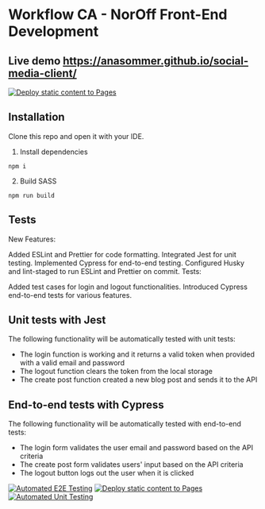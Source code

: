 # Workflow CA - NorOff Front-End Development

## Live demo https://anasommer.github.io/social-media-client/
[![Deploy static content to Pages](https://github.com/anasommer/social-media-client/actions/workflows/pages.yml/badge.svg)](https://github.com/anasommer/social-media-client/actions/workflows/pages.yml)

## Installation

Clone this repo and open it with your IDE.

1. Install dependencies

```
npm i
```

2. Build SASS

```
npm run build
```

## Tests

New Features:

Added ESLint and Prettier for code formatting.
Integrated Jest for unit testing.
Implemented Cypress for end-to-end testing.
Configured Husky and lint-staged to run ESLint and Prettier on commit.
Tests:

Added test cases for login and logout functionalities.
Introduced Cypress end-to-end tests for various features.

## Unit tests with Jest

The following functionality will be automatically tested with unit tests:

- The login function is working and it returns a valid token when provided with a valid email and password
- The logout function clears the token from the local storage
- The create post function created a new blog post and sends it to the API

## End-to-end tests with Cypress

The following functionality will be automatically tested with end-to-end tests:

- The login form validates the user email and password based on the API criteria
- The create post form validates users' input based on the API criteria
- The logout button logs out the user when it is clicked

[![Automated E2E Testing](https://github.com/anasommer/social-media-client/actions/workflows/e2e-test.yml/badge.svg?branch=workflow)](https://github.com/anasommer/social-media-client/actions/workflows/e2e-test.yml)
[![Deploy static content to Pages](https://github.com/anasommer/social-media-client/actions/workflows/pages.yml/badge.svg?branch=master)](https://github.com/anasommer/social-media-client/actions/workflows/pages.yml)
[![Automated Unit Testing](https://github.com/anasommer/social-media-client/actions/workflows/unit-test.yml/badge.svg?branch=workflow)](https://github.com/anasommer/social-media-client/actions/workflows/unit-test.yml)
